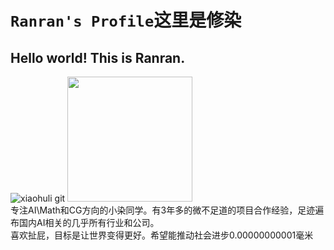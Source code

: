 # `Ranran's Profile`这里是修染

## Hello world! This is Ranran.
![xiaohuli git](https://user-images.githubusercontent.com/110769557/233053913-55d6a78b-dcbb-47e2-a2b3-ac28ed1e11c7.gif)
<img src="https://user-images.githubusercontent.com/110769557/234466315-8df0b4d4-a82c-4bac-8450-9195ef8c4025.png" width="200px"> <br>
专注AI\Math和CG方向的小染同学。有3年多的微不足道的项目合作经验，足迹遍布国内AI相关的几乎所有行业和公司。<br>
喜欢扯屁，目标是让世界变得更好。希望能推动社会进步0.00000000001毫米<br>
